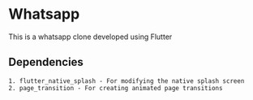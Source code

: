 # Whatsapp

This is a whatsapp clone developed using Flutter

## Dependencies 
    1. flutter_native_splash - For modifying the native splash screen 
    2. page_transition - For creating animated page transitions